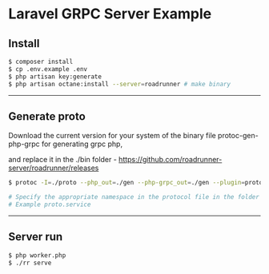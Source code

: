 # Laravel GRPC Server Example

## Install

```bash
$ composer install
$ cp .env.example .env
$ php artisan key:generate
$ php artisan octane:install --server=roadrunner # make binary 
```

---

## Generate proto

Download the current version for your system of the binary file protoc-gen-php-grpc for generating grpc php, 

and replace it in the ./bin folder - https://github.com/roadrunner-server/roadrunner/releases 

```bash
$ protoc -I=./proto --php_out=./gen --php-grpc_out=./gen --plugin=protoc-gen-php-grpc=./bin/protoc-gen-php-grpc service.proto

# Specify the appropriate namespace in the protocol file in the folder with the generated files.
# Example proto.service
```

---

## Server run

```bash
$ php worker.php
$ ./rr serve
```
